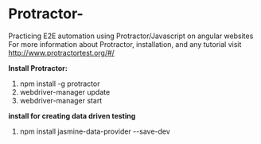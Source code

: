 # Protractor-
Practicing E2E automation using Protractor/Javascript on angular websites
For more information about Protractor, installation, and any tutorial visit http://www.protractortest.org/#/

**Install Protractor:**
1. npm install -g protractor   
2. webdriver-manager update
3. webdriver-manager start


**install for creating data driven testing**
1. npm install jasmine-data-provider --save-dev
